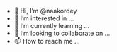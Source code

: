 - 👋 Hi, I’m @naakordey
- 👀 I’m interested in ...
- 🌱 I’m currently learning ...
- 💞️ I’m looking to collaborate on ...
- 📫 How to reach me ...

<!---
naakordey/naakordey is a ✨ special ✨ repository because its `README.md` (this file) appears on your GitHub profile.
You can click the Preview link to take a look at your changes.
--->
